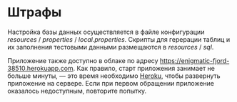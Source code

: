 # Штрафы

Настройка базы данных осуществляется в файле конфигурации *resources* / *properties* / *local.properties*. Скрипты для герерации таблиц и их заполнения тестовыми данными размещаются в *resources* / *sql*.

Приложение также доступно в облаке по адресу <https://enigmatic-fjord-38510.herokuapp.com>. Как правило, старт приложения занимает не больше минуты, &mdash; это время необходимо [Heroku](https://www.heroku.com/), чтобы развернуть приложение на сервере. Если при первом обращении приложение оказалось недоступным, повторите попытку.